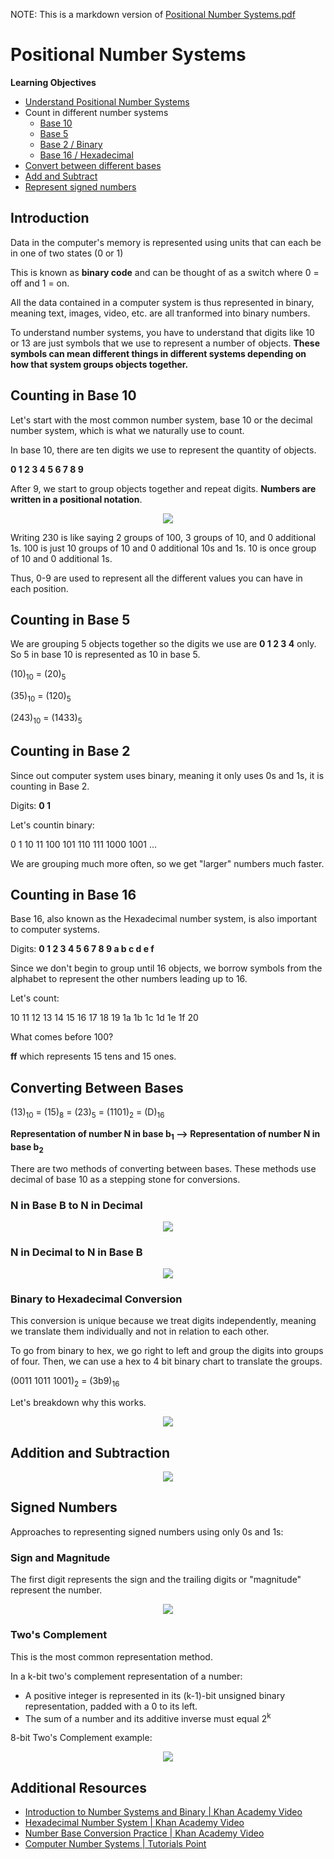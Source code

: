 NOTE: This is a markdown version of [Positional Number Systems.pdf](https://github.com/saraaahh63/NYU-Tandon-Bridge-2021/blob/main/Week%201%20-%20Computer%20Hardware/Module%202/Positional%20Number%20Systems.pdf)

# Positional Number Systems

**Learning Objectives**
* [Understand Positional Number Systems](#introduction)
* Count in different number systems
  * [Base 10](#counting-in-base-10)
  * [Base 5](#counting-in-base-5)
  * [Base 2 / Binary](#counting-in-base-2)
  * [Base 16 / Hexadecimal](#counting-in-base-16)
* [Convert between different bases](#converting-between-bases)
* [Add and Subtract](#addition-and-subtraction)
* [Represent signed numbers](#signed-numbers)

## Introduction

Data in the computer's memory is represented using units that can each be in one of two states (0 or 1)

This is known as **binary code** and can be thought of as a switch where 0 = off and 1 = on.

All the data contained in a computer system is thus represented in binary, meaning text, images, video, etc. are all tranformed into binary numbers.

To understand number systems, you have to understand that digits like 10 or 13 are just symbols that we use to represent a number of objects. **These symbols can mean different things in different systems depending on how that system groups objects together.**

## Counting in Base 10

Let's start with the most common number system, base 10 or the decimal number system, which is what we naturally use to count.

In base 10, there are ten digits we use to represent the quantity of objects.

**0 1 2 3 4 5 6 7 8 9**

After 9, we start to group objects together and repeat digits. **Numbers are written in a positional notation**.

<p align="center">
  <img src="https://raw.githubusercontent.com/saraaahh63/NYU-Tandon-Bridge-2021/main/Week%201%20-%20Computer%20Hardware/images/pnum1.jpeg">
</p>

Writing 230 is like saying 2 groups of 100, 3 groups of 10, and 0 additional 1s. 100 is just 10 groups of 10 and 0 additional 10s and 1s. 10 is once group of 10 and 0 additional 1s.

Thus, 0-9 are used to represent all the different values you can have in each position.

## Counting in Base 5

We are grouping 5 objects together so the digits we use are **0 1 2 3 4** only. So 5 in base 10 is represented as 10 in base 5.

(10)<sub>10</sub> = (20)<sub>5</sub>

(35)<sub>10</sub> = (120)<sub>5</sub>

(243)<sub>10</sub> = (1433)<sub>5</sub>

## Counting in Base 2

Since out computer system uses binary, meaning it only uses 0s and 1s, it is counting in Base 2.

Digits: **0 1**

Let's countin binary:

0 1 10 11 100 101 110 111 1000 1001 ...

We are grouping much more often, so we get "larger" numbers much faster.

## Counting in Base 16

Base 16, also known as the Hexadecimal number system, is also important to computer systems.

Digits: **0 1 2 3 4 5 6 7 8 9 a b c d e f**

Since we don't begin to group until 16 objects, we borrow symbols from the alphabet to represent the other numbers leading up to 16.

Let's count:

10 11 12 13 14 15 16 17 18 19 1a 1b 1c 1d 1e 1f 20

What comes before 100?

**ff** which represents 15 tens and 15 ones.

## Converting Between Bases

(13)<sub>10</sub> = (15)<sub>8</sub> = (23)<sub>5</sub> = (1101)<sub>2</sub> = (D)<sub>16</sub>

**Representation of number N in base b<sub>1</sub> --> Representation of number N in base b<sub>2</sub>**

There are two methods of converting between bases. These methods use decimal of base 10 as a stepping stone for conversions.

### N in Base B to N in Decimal

<p align="center">
  <img src="https://raw.githubusercontent.com/saraaahh63/NYU-Tandon-Bridge-2021/main/Week%201%20-%20Computer%20Hardware/images/pnum2.jpeg">
</p>

### N in Decimal to N in Base B

<p align="center">
  <img src="https://raw.githubusercontent.com/saraaahh63/NYU-Tandon-Bridge-2021/main/Week%201%20-%20Computer%20Hardware/images/pnum3.jpeg">
</p>

### Binary to Hexadecimal Conversion

This conversion is unique because we treat digits independently, meaning we translate them individually and not in relation to each other.

To go from binary to hex, we go right to left and group the digits into groups of four. Then, we can use a hex to 4 bit binary chart to translate the groups.

(0011  1011  1001)<sub>2</sub> = (3b9)<sub>16</sub>

Let's breakdown why this works.

<p align="center">
  <img src="https://raw.githubusercontent.com/saraaahh63/NYU-Tandon-Bridge-2021/main/Week%201%20-%20Computer%20Hardware/images/pnum4.jpeg">
</p>

## Addition and Subtraction

<p align="center">
  <img src="https://raw.githubusercontent.com/saraaahh63/NYU-Tandon-Bridge-2021/main/Week%201%20-%20Computer%20Hardware/images/pnum5.jpeg">
</p>

## Signed Numbers

Approaches to representing signed numbers using only 0s and 1s:

### Sign and Magnitude

The first digit represents the sign and the trailing digits or "magnitude" represent the number.

<p align="center">
  <img src="https://raw.githubusercontent.com/saraaahh63/NYU-Tandon-Bridge-2021/main/Week%201%20-%20Computer%20Hardware/images/pnum7.jpeg">
</p>

### Two's Complement

This is the most common representation method.

In a k-bit two's complement representation of a number:
* A positive integer is represented in its (k-1)-bit unsigned binary representation, padded with a 0 to its left.
* The sum of a number and its additive inverse must equal 2<sup>k</sup>

8-bit Two's Complement example:

<p align="center">
  <img src="https://raw.githubusercontent.com/saraaahh63/NYU-Tandon-Bridge-2021/main/Week%201%20-%20Computer%20Hardware/images/pnum6.jpeg">
</p>

## Additional Resources
* [Introduction to Number Systems and Binary | Khan Academy Video](https://youtu.be/ku4KOFQ-bB4)
* [Hexadecimal Number System | Khan Academy Video](https://www.youtube.com/watch?v=4EJay-6Bioo)
* [Number Base Conversion Practice | Khan Academy Video](https://youtu.be/Fpm-E5v6ddc)
* [Computer Number Systems | Tutorials Point](https://www.tutorialspoint.com/computer_fundamentals/computer_number_system.htm)

